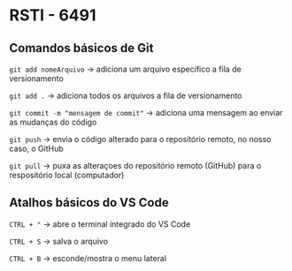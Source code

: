 # RSTI - 6491

## Comandos básicos de Git

`git add nomeArquivo` -> adiciona um arquivo específico a fila de versionamento

`git add .` -> adiciona todos os arquivos a fila de versionamento

`git commit -m "mensagem de commit"` -> adiciona uma mensagem ao enviar as mudanças do código

`git push` -> envia o código alterado para o repositório remoto, no nosso caso, o GitHub

`git pull` -> puxa as alteraçoes do repositório remoto (GitHub) para o respositório local (computador)


## Atalhos básicos do VS Code

`CTRL + "` -> abre o terminal integrado do VS Code

`CTRL + S` -> salva o arquivo

`CTRL + B` -> esconde/mostra o menu lateral